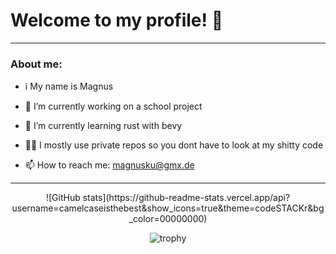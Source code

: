 # Welcome to my profile! 👋
---
### About me:

- ℹ️ My name is Magnus

- 🔭 I’m currently working on a school project

- 🌱 I’m currently learning rust with bevy

- 😶‍🌫️ I mostly use private repos so you dont have to look at my shitty code

- 📫 How to reach me: magnusku@gmx.de
---
<center>
![GitHub stats](https://github-readme-stats.vercel.app/api?username=camelcaseisthebest&show_icons=true&theme=codeSTACKr&bg_color=00000000)

![trophy](https://github-profile-trophy.vercel.app/?username=camelcaseisthebest&theme=juicyfresh&no-bg=true)

<!--- ![Top Langs](https://github-readme-stats.vercel.app/api/top-langs/?username=camelcaseisthebest&theme=codeSTACKr&bg_color=00000000) --->

</center>